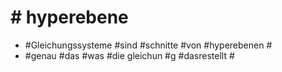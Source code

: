 # # hyperebene #

 - #Gleichungssysteme #sind #schnitte #von #hyperebenen #
 - #genau #das #was #die gleichun #g #dasrestellt #
